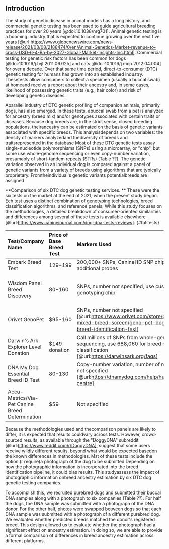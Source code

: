 ## Introduction

The study of genetic disease in animal models has a long history, and commercial genetic testing has been used to guide agricultural breeding practices for over 20 years [@doi:10.1038/nrg701].
Animal genetic testing is a booming industry that is expected to continue growing over the next five years [@url:https://www.globenewswire.com/news-release/2021/03/08/2188474/0/en/Animal-Genetics-Market-revenue-to-cross-USD-6-4-Bn-by-2027-Global-Market-Insights-Inc.html].
Commercial testing for genetic risk factors has been common for dogs [@doi:10.1016/j.tvjl.2011.06.025] and cats [@doi:10.1016/j.mcp.2012.04.004] for over a decade.
Over that same time period, direct-to-consumer (DTC) genetic testing for humans has grown into an established industry.
Thesetests allow consumers to collect a specimen (usually a buccal swab) at homeand receive a report about their ancestry and, in some cases, likelihood of possessing genetic traits (e.g., hair color) and risk of developing genetic diseases.

Aparallel industry of DTC genetic profiling of companion animals, primarily dogs, has also emerged.
In these tests, abuccal swab from a pet is analyzed for ancestry (breed mix) and/or genotypes associated with certain traits or diseases.
Because dog breeds are, in the strict sense, closed breeding populations, theirancestry can be estimated on the basis of genetic variants associated with specific breeds.
This analysisdepends on two variables: the density of markers analyzedand thediversity of breeds and traitsrepresented in the database Most of these DTC genetic tests assay single-nucleotide polymorphisms (SNPs) using a microarray, or "chip", but some use whole-genome sequencing or even copy-number variation, presumably of short-tandem repeats (STRs) (Table ??).
The genetic variation observed in an individual dog is compared against a panel of genetic variants from a variety of breeds using algorithms that are typically proprietary.
Fromtheindividual's genetic variants potentialbreeds are assigned

**Comparison of six DTC dog genetic testing services.
** These were the six tests on the market at the end of 2021, when the present study began.
Ech test uses a distinct combination of genotyping technologies, breed classification algorithms, and reference panels.
While this study focuses on the methodologies, a detailed breakdown of consumer-oriented similarities and differences among several of these tests is available elsewhere [@url:https://www.caninejournal.com/dog-dna-tests-reviews].
{#tbl:tests}

| Test/Company Name                               | Price of Base Breed Test   | Markers Used                                                                                                                    | Reference Panel                                                                                                           | Ancestry Assignment Algorithm             |
|:------------------------------------------------|:---------------------------|:--------------------------------------------------------------------------------------------------------------------------------|:--------------------------------------------------------------------------------------------------------------------------|:------------------------------------------|
| Embark Breed Test                               | $129-$199                  | 200,000+ SNPs, CanineHD SNP chip with additional probes                                                                         | 350+ breeds                                                                                                               | Not specified                             |
| Wisdom Panel Breed Discovery                    | $80-$160                   | SNPs, number not specified, use custom genotyping chip                                                                          | 350+ breeds, 21,000+ samples [@url:https://www.wisdompanel.com/en-us/our-science; @url:https://www.wisdompanel.com/en-us] | BCSYS                                     |
| Orivet GenoPet                                  | $95-160                    | SNPs, number not specified [@url:https://www.orivet.com/store/canine-mixed-breed-screen/geno-pet-dog-breed-identification-test] | 320+ breeds [@url:https://www.orivet.com/store/breed-list]                                                                | Not specified                             |
| Darwin's Ark Explorer Level Donation            | $149 donation              | Call millions of SNPs from whole-genome sequencing, use 688,060 for breed mix classification [@url:https://darwinsark.org/faqs] | 101 breeds                                                                                                                | SupportMix [@doi:10.1186/1471-2156-13-49] |
| DNA My Dog Essential Breed ID Test              | $80-$130                   | Copy-number variation, number of markers not specified [@url:https://dnamydog.com/help/help-centre]                             | 350+ breeds                                                                                                               | Not specified                             |
| Accu-Metrics/Via-Pet Canine Breed Determination | $59                        | Not specified                                                                                                                   | 340 breeds [@url:https://www.via-pet.com/canine-testing/p/dog-breed-identification]                                       | Not specified                             |

Because the methodologies used and thecomparison panels are likely to differ, it is expected that results couldvary across tests.
However, crowd-sourced results, as available through the "DoggyDNA" subreddit [@url:https://www.reddit.com/r/DoggyDNA], suggest that some users receive wildly different results, beyond what would be expected basedon the known differences in methodologies.
Mst of these tests include the option (r require)a photograph of the dog to be submitted Depending on how the photographic information is incorporated into the breed identification pipeline, it could bias results.
This studyassess the impact of photographic information onbreed ancestry estimation by six DTC dog genetic testing companies.

To accomplish this, we recruited purebred dogs and submitted their buccal DNA samples along with a photograph to six companies (Table ??).
For half the dogs, the DNA sample was submitted with a photograph of the DNA donor.
For the other half, photos were swapped between dogs so that each DNA sample was submitted with a photograph of a different purebred dog.
We evaluated whether predicted breeds matched the donor's registered breed.
This design allowed us to evaluate whether the photograph had a significant effect on ancestry estimation.
In doing so, we are able to provide a formal comparison of differences in breed ancestry estimation across different platforms.

